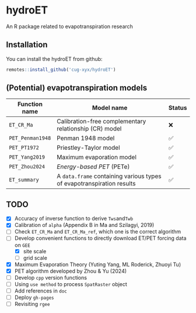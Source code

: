 # hydroET

An R package related to evapotranspiration research

## Installation

You can install the hydroET from github:

```R
remotes::install_github('cug-xyx/hydroET')
```

## (Potential) evapotranspiration models

| Function name    | Model name                                                            | Status |
| ---------------- | --------------------------------------------------------------------- | ------ |
| `ET_CR_Ma`       | Calibration-free complementary relationship (CR) model                | ❌     |
| `PET_Penman1948` | Penman 1948 model                                                     | ✅     |
| `PET_PT1972`     | Priestley-Taylor model                                                | ✅     |
| `PET_Yang2019`   | Maximum evaporation model                                             | ✅     |
| `PET_Zhou2024`   | *Energy-based PET* (PETe)                                             | ✅     |
| `ET_summary`     | A `data.frame` containing various types of evapotranspiration results | ✅     |

## TODO

- [x] Accuracy of inverse function to derive `Tws`and`Twb`
- [x] Calibration of `alpha` (Appendix B in Ma and Szilagyi, 2019)
- [ ] Check `ET_CR_Ma` and `ET_CR_Ma_ref`, which one is the correct algorithm
- [ ] Develop convenient functions to directly download ET/PET forcing data on `GEE`
  - [x] site scale
  - [ ] grid scale
- [x] Maximum Evaporation Theory (Yuting Yang, ML Roderick, Zhuoyi Tu)
- [x] PET algorithm developed by Zhou & Yu (2024)
- [ ] Develop `cpp` version functions
- [ ] Using `use method` to process `SpatRaster` object
- [ ] Add references in `doc`
- [ ] Deploy `gh-pages`
- [ ] Revisiting `rgee`
